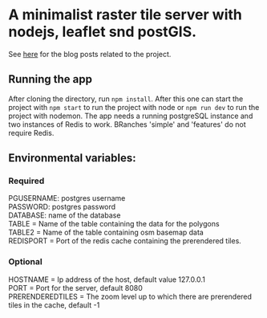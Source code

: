 # A minimalist raster tile server with nodejs, leaflet snd postGIS.

See [here](https://dev.to/leoalho/a-minimalist-raster-tile-server-with-express-and-postgis-79i) for the blog posts related to the project.

## Running the app

After cloning the directory, run `npm install`. After this one can start the project with `npm start` to run the project with node or `npm run dev` to run the project with nodemon. The app needs a running postgreSQL instance and two instances of Redis to work. BRanches 'simple' and 'features' do not require Redis.

## Environmental variables:

### Required

PGUSERNAME: postgres username\
PASSWORD: postgres password\
DATABASE: name of the database\
TABLE = Name of the table containing the data for the polygons\
TABLE2 = Name of the table containing osm basemap data\
REDISPORT = Port of the redis cache containing the prerendered tiles.

### Optional

HOSTNAME = Ip address of the host, default value 127.0.0.1\
PORT = Port for the server, default 8080\
PRERENDEREDTILES = The zoom level up to which there are prerendered tiles in the cache, default -1

